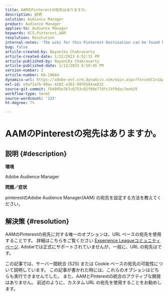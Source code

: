 ```yaml
---
title: AAMのPinterestの宛先はありますか。
description: 説明
solution: Audience Manager
product: Audience Manager
applies-to: Audience Manager
keywords: KCS,Pinterest,AAM
resolution: Resolution
internal-notes: 'The wiki for this Pinterest Destination can be found here: https://wiki.corp.adobe.com/display/MCPI/Pinterest+-+AAM+Destination+-+IN+DEVELOPMENT'
bug: false
article-created-by: Nayanika Chakravarty
article-created-date: 1/12/2023 6:52:31 PM
article-published-by: Nayanika Chakravarty
article-published-date: 1/12/2023 6:58:45 PM
version-number: 2
article-number: KA-19684
dynamics-url: https://adobe-ent.crm.dynamics.com/main.aspx?forceUCI=1&pagetype=entityrecord&etn=knowledgearticle&id=44979c3e-aa92-ed11-aad1-6045bd006c82
exl-id: e9af2a7b-09ac-4202-a302-9976594ae832
source-git-commit: fb4095e767c6753c02f80e77dfc74f9dac7eeb29
workflow-type: tm+mt
source-wordcount: '123'
ht-degree: 7%

---
```


# AAMのPinterestの宛先はありますか。

## 説明 {#description}


<b>環境</b>

Adobe Audience Manager

<b>問題／症状</b>

pinterestのAdobe Audience Manager(AAM) の宛先を設定する方法を教えてください。


## 解決策 {#resolution}


AAMのPinterestの宛先に対する唯一のオプションは、URL ベースの宛先を使用することです。 詳細はこちらをご覧ください [Experience Leagueコミュニティページ](https://experienceleaguecommunities.adobe.com/t5/adobe-audience-manager-questions/pinterest-destination/td-p/434687). Adobeでは正式にサポートされていませんが、一般に、URL の宛先はです。

この記事では、サーバー間統合 (S2S) または Cookie ベースの宛先の可能性について説明しています。 この記事が書かれた時には、これらのオプションはどちらも実行できませんでした。 また、AAMとPinterestの統合のアクティブな開発はありません。 前述のように、カスタム URL の宛先を使用することをお勧めします。
